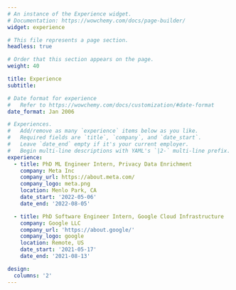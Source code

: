 ```yaml
---
# An instance of the Experience widget.
# Documentation: https://wowchemy.com/docs/page-builder/
widget: experience

# This file represents a page section.
headless: true

# Order that this section appears on the page.
weight: 40

title: Experience
subtitle:

# Date format for experience
#   Refer to https://wowchemy.com/docs/customization/#date-format
date_format: Jan 2006

# Experiences.
#   Add/remove as many `experience` items below as you like.
#   Required fields are `title`, `company`, and `date_start`.
#   Leave `date_end` empty if it's your current employer.
#   Begin multi-line descriptions with YAML's `|2-` multi-line prefix.
experience:
  - title: PhD ML Engineer Intern, Privacy Data Enrichment
    company: Meta Inc
    company_url: https://about.meta.com/
    company_logo: meta.png
    location: Menlo Park, CA
    date_start: '2022-05-06'
    date_end: '2022-08-05'

  - title: PhD Software Engineer Intern, Google Cloud Infrastructure
    company: Google LLC
    company_url: 'https://about.google/'
    company_logo: google
    location: Remote, US
    date_start: '2021-05-17'
    date_end: '2021-08-13'

design:
  columns: '2'
---
```

